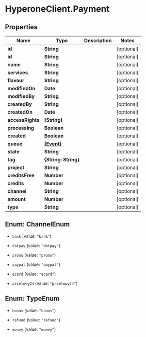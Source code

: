 # HyperoneClient.Payment

## Properties

Name | Type | Description | Notes
------------ | ------------- | ------------- | -------------
**id** | **String** |  | [optional] 
**id** | **String** |  | [optional] 
**name** | **String** |  | [optional] 
**services** | **String** |  | [optional] 
**flavour** | **String** |  | [optional] 
**modifiedOn** | **Date** |  | [optional] 
**modifiedBy** | **String** |  | [optional] 
**createdBy** | **String** |  | [optional] 
**createdOn** | **Date** |  | [optional] 
**accessRights** | **[String]** |  | [optional] 
**processing** | **Boolean** |  | [optional] 
**created** | **Boolean** |  | [optional] 
**queue** | [**[Event]**](Event.md) |  | [optional] 
**state** | **String** |  | [optional] 
**tag** | **{String: String}** |  | [optional] 
**project** | **String** |  | [optional] 
**creditsFree** | **Number** |  | [optional] 
**credits** | **Number** |  | [optional] 
**channel** | **String** |  | [optional] 
**amount** | **Number** |  | [optional] 
**type** | **String** |  | [optional] 



## Enum: ChannelEnum


* `bank` (value: `"bank"`)

* `dotpay` (value: `"dotpay"`)

* `promo` (value: `"promo"`)

* `paypal` (value: `"paypal"`)

* `ecard` (value: `"ecard"`)

* `przelewy24` (value: `"przelewy24"`)





## Enum: TypeEnum


* `bonus` (value: `"bonus"`)

* `refund` (value: `"refund"`)

* `money` (value: `"money"`)




